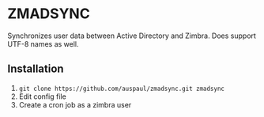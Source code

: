 ZMADSYNC
========
Synchronizes user data between Active Directory and Zimbra. Does support UTF-8 names as well.

Installation
------------

1. `git clone https://github.com/auspaul/zmadsync.git zmadsync`
2. Edit config file
3. Create a cron job as a zimbra user

